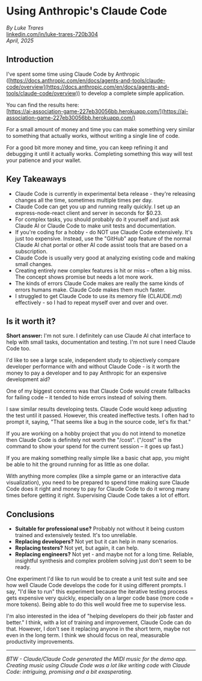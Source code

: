 # Using Anthropic's Claude Code
*By Luke Trares*  
[linkedin.com/in/luke-trares-720b304](https://linkedin.com/in/luke-trares-720b304)  
*April, 2025*

## Introduction

I've spent some time using Claude Code by Anthropic ([https://docs.anthropic.com/en/docs/agents-and-tools/claude-code/overview](https://docs.anthropic.com/en/docs/agents-and-tools/claude-code/overview)) to develop a complete simple application.

You can find the results here:  
[https://ai-association-game-227eb30056bb.herokuapp.com/](https://ai-association-game-227eb30056bb.herokuapp.com/)

For a small amount of money and time you can make something very similar to something that actually works, without writing a single line of code.

For a good bit more money and time, you can keep refining it and debugging it until it actually works. Completing something this way will test your patience and your wallet.

## Key Takeaways

- Claude Code is currently in experimental beta release - they're releasing changes all the time, sometimes multiple times per day.
- Claude Code can get you up and running really quickly. I set up an express-node-react client and server in seconds for $0.23.
- For complex tasks, you should probably do it yourself and just ask Claude AI or Claude Code to make unit tests and documentation.
- If you're coding for a hobby - do NOT use Claude Code extensively. It's just too expensive. Instead, use the "GitHub" app feature of the normal Claude AI chat portal or other AI code assist tools that are based on a subscription.
- Claude Code is usually very good at analyzing existing code and making small changes.
- Creating entirely new complex features is hit or miss – often a big miss. The concept shows promise but needs a lot more work.
- The kinds of errors Claude Code makes are really the same kinds of errors humans make. Claude Code makes them much faster.
- I struggled to get Claude Code to use its memory file (CLAUDE.md) effectively - so I had to repeat myself over and over and over.

## Is it worth it?

**Short answer:** I'm not sure. I definitely can use Claude AI chat interface to help with small tasks, documentation and testing. I'm not sure I need Claude Code too.

I'd like to see a large scale, independent study to objectively compare developer performance with and without Claude Code - is it worth the money to pay a developer and to pay Anthropic for an expensive development aid?

One of my biggest concerns was that Claude Code would create fallbacks for failing code – it tended to hide errors instead of solving them.

I saw similar results developing tests. Claude Code would keep adjusting the test until it passed. However, this created ineffective tests. I often had to prompt it, saying, "That seems like a bug in the source code, let's fix that."

If you are working on a hobby project that you do not intend to monetize then Claude Code is definitely not worth the "/cost".  ("/cost" is the command to show your spend for the current session – it goes up fast.)

If you are making something really simple like a basic chat app, you might be able to hit the ground running for as little as one dollar.

With anything more complex (like a simple game or an interactive data visualization), you need to be prepared to spend time making sure Claude Code does it right and money to pay for Claude Code to do it wrong many times before getting it right. Supervising Claude Code takes a lot of effort.

## Conclusions

- **Suitable for professional use?** Probably not without it being custom trained and extensively tested. It's too unreliable.
- **Replacing developers?** Not yet but it can help in many scenarios.
- **Replacing testers?** Not yet, but again, it can help.
- **Replacing engineers?** Not yet - and maybe not for a long time. Reliable, insightful synthesis and complex problem solving just don't seem to be ready.

One experiment I'd like to run would be to create a unit test suite and see how well Claude Code develops the code for it using different prompts. I say, "I'd like to run" this experiment because the iterative testing process gets expensive very quickly, especially on a larger code base (more code = more tokens). Being able to do this well would free me to supervise less.

I'm also interested in the idea of "helping developers do their job faster and better." I think, with a lot of training and improvement, Claude Code can do that. However, I don't see it replacing anyone in the short term, maybe not even in the long term. I think we should focus on real, measurable productivity improvements.

---

*BTW - Claude/Claude Code generated the MIDI music for the demo app. Creating music using Claude Code was a lot like writing code with Claude Code: intriguing, promising and a bit exasperating.*